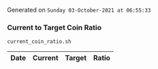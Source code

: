 Generated on `Sunday 03-October-2021 at 06:55:33`

### Current to Target Coin Ratio
`current_coin_ratio.sh`

Date|Current|Target|Ratio
---|---|---|---

